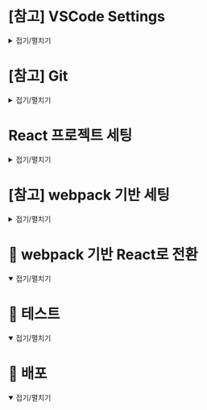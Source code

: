<!-- start: ================================================================ -->
# [참고] VSCode Settings
<details>
<summary>접기/펼치기</summary>

## Extensions
- ES7+ React/Redux/React-Native snippets
- Tailwind CSS IntelliSense
- Prettier
- Auto Close Tag
- Auto Rename Tag
- Dracula Official
- ESLint (**v2.2.2**)
- HTML CSS Support
- HTML Snippets
- indent-rainbow
- TODO Highlight

## 설정 파일 생성 및 내용 입력
- ./vscode/**파일명.code-snippets** : 코드 자동완성 단축키 설정 파일
- ./vscode/**settings.json** : 작업 환경 설정 파일
</details>
<!-- end  : ================================================================ -->


<!-- start: ================================================================ -->
# [참고] Git
<details>
<summary>접기/펼치기</summary>

```
git init
git remote add origin 저장소주소
git pull origin 저장소주소
git status
git add .
git status
git commit -m "메세지"
git push origin master
```
</details>
<!-- end  : ================================================================ -->


<!-- start: ================================================================ -->
# React 프로젝트 세팅
<details>
<summary>접기/펼치기</summary>

## 패키지 설치 및 세팅
```
npx create-react-app 경로/어플명
npm i -D postcss autoprefixer
```
1. 프로젝트 생성
2. CSS 를 위한 패키지 설치
    - postcss
        : css 파일의 후처리를 도와줌
    - autoprefixer
        : 접근성을 위한 접두사를 붙여줌

### [옵션] 추가 패키지 설치 및 세팅
```
npm i -D tailwindcss prettier prettier-plugin-tailwindcss
```
1. tailwindcss 패키지 설치
    - tailwindcss
        : 클래스명 선언 방식으로 사용 가능
        : 리액트에서 bootstrap 사용 시, 스타일 컴포넌트 추가 방식으로 사용해야 함으로 불편함
    - prettier
        : 코드 포멧팅
    - prettier-plugin-tailwindcss
        : prettier 가 코드 포맷팅 시 tailwindcss 유틸리티 클래스를 지정된 기준에 따라 알파벳 순서로 자동 정렬

## 기본 테스트를 위한 파일 및 폴더 생성
1. src/assets/images
3. src/components/index.js
4. src/pages/index.js

## 설정 파일 생성
1. jsconfig.json
2. postcss.config.js
3. tailwind.config.js
4. .prettierrc
4. .prettierignore

### 파일 내용 수정
1. /src/index.css
</details>
<!-- end  : ================================================================ -->


<!-- start: ================================================================ -->
# [참고] webpack 기반 세팅
<details>
<summary>접기/펼치기</summary>

</details>
<!-- end  : ================================================================ -->


<!-- start: ================================================================ -->
# 📌 webpack 기반 React로 전환
<details open>
<summary>접기/펼치기</summary>

</details>
<!-- end  : ================================================================ -->


<!-- start: ================================================================ -->
# 🧪 테스트
<details open>
<summary>접기/펼치기</summary>

</details>
<!-- end  : ================================================================ -->


<!-- start: ================================================================ -->
# 🚀 배포
<details open>
<summary>접기/펼치기</summary>

</details>
<!-- end  : ================================================================ -->